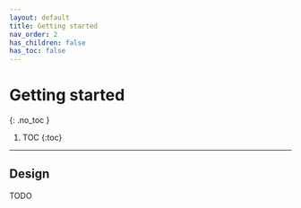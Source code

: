 ```yaml
---
layout: default
title: Getting started
nav_order: 2
has_children: false
has_toc: false
---
```


# Getting started
{: .no_toc }



1. TOC
{:toc}

---

## Design

TODO